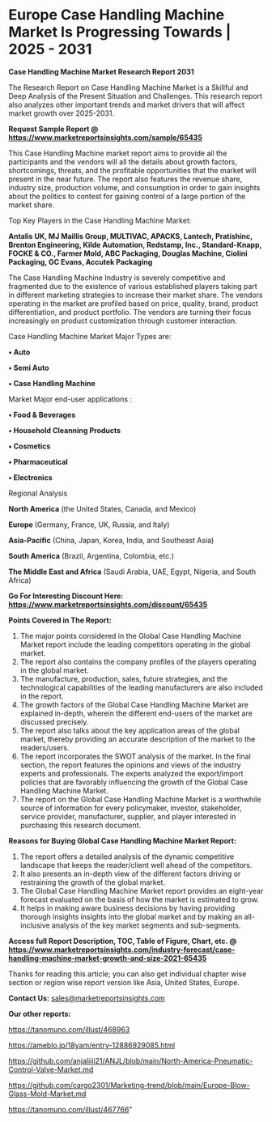  # Europe Case Handling Machine Market Is Progressing Towards | 2025 - 2031

<strong>Case Handling Machine Market Research Report 2031</strong>

The Research Report on Case Handling Machine Market is a Skillful and Deep Analysis of the Present Situation and Challenges. This research report also analyzes other important trends and market drivers that will affect market growth over 2025-2031.

<strong>Request Sample Report @ <a href=https://www.marketreportsinsights.com/sample/65435>https://www.marketreportsinsights.com/sample/65435</a></strong>

This Case Handling Machine market report aims to provide all the participants and the vendors will all the details about growth factors, shortcomings, threats, and the profitable opportunities that the market will present in the near future. The report also features the revenue share, industry size, production volume, and consumption in order to gain insights about the politics to contest for gaining control of a large portion of the market share.

Top Key Players in the Case Handling Machine Market:

<strong>Antalis UK, MJ Maillis Group, MULTIVAC, APACKS, Lantech, Pratishinc, Brenton Engineering, Kilde Automation, Redstamp, Inc., Standard-Knapp, FOCKE & CO., Farmer Mold, ABC Packaging, Douglas Machine, Ciolini Packaging, GC Evans, Accutek Packaging</strong>

The Case Handling Machine Industry is severely competitive and fragmented due to the existence of various established players taking part in different marketing strategies to increase their market share. The vendors operating in the market are profiled based on price, quality, brand, product differentiation, and product portfolio. The vendors are turning their focus increasingly on product customization through customer interaction.

Case Handling Machine Market Major Types are:

<strong>• Auto

• Semi Auto

• Case Handling Machine</strong>

Market Major end-user applications :

<strong>• Food & Beverages

• Household Cleanning Products

• Cosmetics

• Pharmaceutical

• Electronics</strong>

Regional Analysis

</u><strong><b>North America</b></strong> (the United States, Canada, and Mexico)

<strong><b>Europe </b></strong>(Germany, France, UK, Russia, and Italy)

<strong><b>Asia-Pacific</b></strong> (China, Japan, Korea, India, and Southeast Asia)

<strong><b>South America</b></strong> (Brazil, Argentina, Colombia, etc.)

<strong><b>The Middle East and Africa</b></strong> (Saudi Arabia, UAE, Egypt, Nigeria, and South Africa)

<strong>Go For Interesting Discount Here: <a href=https://www.marketreportsinsights.com/discount/65435>https://www.marketreportsinsights.com/discount/65435</a></strong>

<strong>Points Covered in The Report:</strong>
<ol>
  <li>The major points considered in the Global Case Handling Machine Market report include the leading competitors operating in the global market.</li>
  <li>The report also contains the company profiles of the players operating in the global market.</li>
  <li>The manufacture, production, sales, future strategies, and the technological capabilities of the leading manufacturers are also included in the report.</li>
  <li>The growth factors of the Global Case Handling Machine Market are explained in-depth, wherein the different end-users of the market are discussed precisely.</li>
  <li>The report also talks about the key application areas of the global market, thereby providing an accurate description of the market to the readers/users.</li>
  <li>The report incorporates the SWOT analysis of the market. In the final section, the report features the opinions and views of the industry experts and professionals. The experts analyzed the export/import policies that are favorably influencing the growth of the Global Case Handling Machine Market.</li>
  <li>The report on the Global Case Handling Machine Market is a worthwhile source of information for every policymaker, investor, stakeholder, service provider, manufacturer, supplier, and player interested in purchasing this research document.</li>
</ol>
<strong>Reasons for Buying Global Case Handling Machine Market Report:</strong>

<ol>
  <li>The report offers a detailed analysis of the dynamic competitive landscape that keeps the reader/client well ahead of the competitors.</li>
  <li>It also presents an in-depth view of the different factors driving or restraining the growth of the global market.</li>
  <li>The Global Case Handling Machine Market report provides an eight-year forecast evaluated on the basis of how the market is estimated to grow.</li>
  <li>It helps in making aware business decisions by having providing thorough insights insights into the global market and by making an all-inclusive analysis of the key market segments and sub-segments.</li>
</ol>
<strong>Access full Report Description, TOC, Table of Figure, Chart, etc. @ <a href=https://www.marketreportsinsights.com/industry-forecast/case-handling-machine-market-growth-and-size-2021-65435>https://www.marketreportsinsights.com/industry-forecast/case-handling-machine-market-growth-and-size-2021-65435</a></strong>


Thanks for reading this article; you can also get individual chapter wise section or region wise report version like Asia, United States, Europe.

<strong>Contact Us:</strong>
sales@marketreportsinsights.com

<strong>Our other reports:</strong>

<a href=https://tanomuno.com/illust/468963>https://tanomuno.com/illust/468963</a>

<a href=https://ameblo.jp/18yam/entry-12886929085.html>https://ameblo.jp/18yam/entry-12886929085.html</a>

<a href=https://github.com/anjaliiii21/ANJL/blob/main/North-America-Pneumatic-Control-Valve-Market.md>https://github.com/anjaliiii21/ANJL/blob/main/North-America-Pneumatic-Control-Valve-Market.md</a>

<a href=https://github.com/cargo2301/Marketing-trend/blob/main/Europe-Blow-Glass-Mold-Market.md>https://github.com/cargo2301/Marketing-trend/blob/main/Europe-Blow-Glass-Mold-Market.md</a>

<a href=https://tanomuno.com/illust/467766>https://tanomuno.com/illust/467766</a>"

